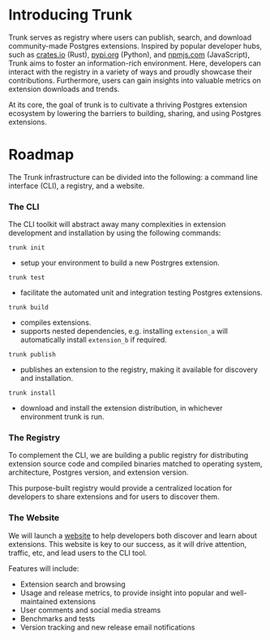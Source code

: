 # Introducing Trunk

Trunk serves as registry where users can publish, search, and download community-made Postgres extensions. Inspired by popular developer hubs, such as [crates.io](http://crates.io) (Rust), [pypi.org](http://pypi.org) (Python), and [npmjs.com](http://npmjs.com) (JavaScript), Trunk aims to foster an information-rich environment. Here, developers can interact with the registry in a variety of ways and proudly showcase their contributions. Furthermore, users can gain insights into valuable metrics on extension downloads and trends.

At its core, the goal of trunk is to cultivate a thriving Postgres extension ecosystem by lowering the barriers to building, sharing, and using Postgres extensions.

# Roadmap

The Trunk infrastructure can be divided into the following: a command line interface (CLI), a registry, and a website.

### The CLI

The CLI toolkit will abstract away many complexities in extension development and installation by using the following commands:

`trunk init`
- setup your environment to build a new Postrgres extension.

`trunk test`
- facilitate the automated unit and integration testing Postgres extensions.

`trunk build`
- compiles extensions.
- supports nested dependencies, e.g. installing `extension_a` will automatically install `extension_b` if required.

`trunk publish`
- publishes an extension to the registry, making it available for discovery and installation.

`trunk install`
- download and install the extension distribution, in whichever environment trunk is run.

### The Registry

To complement the CLI, we are building a public registry for distributing extension source code and compiled binaries matched to operating system, architecture, Postgres version, and extension version.

This purpose-built registry would provide a centralized location for developers to share extensions and for users to discover them.

### The Website

We will launch a [website](https://pgtrunk.io) to help developers both discover and learn about extensions. This website is key to our success, as it will drive attention, traffic, etc, and lead users to the CLI tool.

Features will include:

- Extension search and browsing
- Usage and release metrics, to provide insight into popular and well-maintained extensions
- User comments and social media streams
- Benchmarks and tests
- Version tracking and new release email notifications
